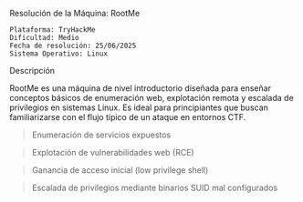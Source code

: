 Resolución de la Máquina: RootMe

    Plataforma: TryHackMe
    Dificultad: Medio
    Fecha de resolución: 25/06/2025
    Sistema Operativo: Linux

Descripción

RootMe es una máquina de nivel introductorio diseñada para enseñar conceptos básicos de enumeración web,
explotación remota y escalada de privilegios en sistemas Linux. Es ideal para principiantes que buscan familiarizarse con el flujo típico de un ataque en entornos CTF.

> Enumeración de servicios expuestos

> Explotación de vulnerabilidades web (RCE)

> Ganancia de acceso inicial (low privilege shell)

> Escalada de privilegios mediante binarios SUID mal configurados
